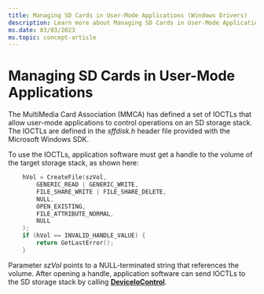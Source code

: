 ```yaml
---
title: Managing SD Cards in User-Mode Applications (Windows Drivers)
description: Learn more about Managing SD Cards in User-Mode Applications.
ms.date: 03/03/2023
ms.topic: concept-article
---
```


# Managing SD Cards in User-Mode Applications

The MultiMedia Card Association (MMCA) has defined a set of IOCTLs that allow user-mode applications to control operations on an SD storage stack. The IOCTLs are defined in the *sffdisk.h* header file provided with the Microsoft Windows SDK.

To use the IOCTLs, application software must get a handle to the volume of the target storage stack, as shown here:

```cpp
    hVol = CreateFile(szVol,
        GENERIC_READ | GENERIC_WRITE,
        FILE_SHARE_WRITE | FILE_SHARE_DELETE,
        NULL,
        OPEN_EXISTING,
        FILE_ATTRIBUTE_NORMAL,
        NULL
    );
    if (hVol == INVALID_HANDLE_VALUE) {
        return GetLastError();
    }
```

Parameter *szVol* points to a NULL-terminated string that references the volume. After opening a handle, application software can send IOCTLs to the SD storage stack by calling [**DeviceIoControl**](/windows/win32/devio/device-input-and-output-control-ioctl-).
